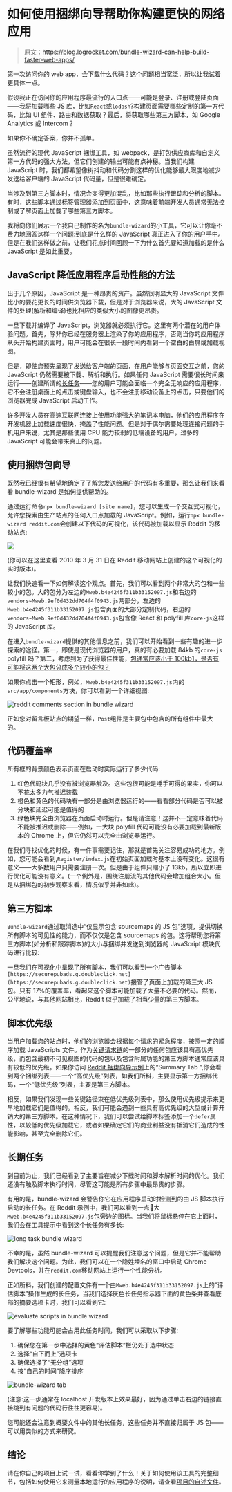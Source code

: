 # 如何使用捆绑向导帮助你构建更快的网络应用

> 原文：<https://blog.logrocket.com/bundle-wizard-can-help-build-faster-web-apps/>

第一次访问你的 web app，会下载什么代码？这个问题相当宽泛，所以让我试着更具体一点。

假设我正在访问你的应用程序最流行的入口点——可能是登录、注册或登陆页面——我将加载哪些 JS 库，比如`React`或`lodash`?构建页面需要哪些定制的第一方代码，比如 UI 组件、路由和数据获取？最后，将获取哪些第三方脚本，如 Google Analytics 或 Intercom？

如果你不确定答案，你并不孤单。

虽然流行的现代 JavaScript 捆绑工具，如 webpack，是打包供应商库和自定义第一方代码的强大方法，但它们创建的输出可能有点神秘。当我们构建 JavaScript 时，我们都希望像树抖动和代码分割这样的优化能够最大限度地减少发送给客户端的 JavaScript 代码量，但是很难确定。

当涉及到第三方脚本时，情况会变得更加混乱，比如那些执行跟踪和分析的脚本。有时，这些脚本通过标签管理器添加到页面中，这意味着前端开发人员通常无法控制或了解页面上加载了哪些第三方脚本。

我将向你们展示一个我自己制作的名为`bundle-wizard`的小工具，它可以让你毫不费力地回答这样一个问题:到底是什么样的 JavaScript 真正进入了你的用户手中。但是在我们这样做之前，让我们花点时间回顾一下为什么首先要知道加载的是什么 JavaScript 是如此重要。

## JavaScript 降低应用程序启动性能的方法

出于几个原因，JavaScript 是一种昂贵的资产。虽然很明显大的 JavaScript 文件比小的要花更长的时间供浏览器下载，但是对于浏览器来说，大的 JavaScript 文件的处理(解析和编译)也比相应的类似大小的图像更昂贵。

一旦下载并编译了 JavaScript，浏览器就必须执行它。这里有两个潜在的用户体验问题。首先，除非你已经在服务器上渲染了你的应用程序，否则当你的应用程序从头开始构建页面时，用户可能会在很长一段时间内看到一个空白的白屏或加载视图。

但是，即使您预先呈现了发送给客户端的页面，在用户能够与页面交互之前，您的 JavaScript 仍然需要被下载、解析和执行。如果任何 JavaScript 需要很长时间来运行——创建所谓的[长任务](https://web.dev/long-tasks-devtools/)——您的用户可能会面临一个完全无响应的应用程序，它不会注册桌面上的点击或键盘输入，也不会注册移动设备上的点击，只要他们的浏览器完成 JavaScript 启动工作。

许多开发人员在高速互联网连接上使用功能强大的笔记本电脑，他们的应用程序在开发机器上加载速度很快，掩盖了性能问题。但是对于偶尔需要处理连接问题的手机用户来说，尤其是那些使用 CPU 能力较弱的低端设备的用户，过多的 JavaScript 可能会带来真正的问题。

## 使用捆绑包向导

既然我已经很有希望地确定了了解您发送给用户的代码有多重要，那么让我们来看看 bundle-wizard 是如何提供帮助的。

通过运行命令`npx bundle-wizard [site name]`，您可以生成一个交互式可视化，允许您探索由生产站点的任何入口点加载的 JavaScript。例如，运行`npx bundle-wizard reddit.com`会创建以下代码的可视化，该代码被加载以显示 Reddit 的移动站点:

![](img/942abb4f7d16660c930679434001649b.png)

(你可以在这里查看 2010 年 3 月 31 日在 Reddit 移动网站上创建的这个可视化的实时版本)。

让我们快速看一下如何解读这个观点。首先，我们可以看到两个非常大的包和一些较小的包。大的包分为左边的`Mweb.b4e4245f311b33152097.js`和右边的`vendors~Mweb.9ef0d432dd704f4f0943.js`两部分，左边的`Mweb.b4e4245f311b33152097.js`包含页面的大部分定制代码，右边的`vendors~Mweb.9ef0d432dd704f4f0943.js`包含像 React 和 polyfill 库`core-js`这样的 JavaScript 库。

在进入`bundle-wizard`提供的其他信息之前，我们可以开始看到一些有趣的进一步探索的途径。第一，即使是现代浏览器的用户，真的有必要加载 84kb 的`core-js` polyfill 吗？第二，考虑到为了获得最佳性能，[包通常应该小于 100kb】，是否有可能将这两个大包分成多个较小的包？](https://v8.dev/blog/cost-of-javascript-2019)

如果你点击一个矩形，例如，`Mweb.b4e4245f311b33152097.js`内的`src/app/components`方块，你可以看到一个详细视图:

![reddit comments section in bundle wizard](img/597611ebf8f1be3388fba4256b181c52.png)

正如您对留言板站点的期望一样，`Post`组件是主要包中包含的所有组件中最大的。

## 代码覆盖率

所有框的背景颜色表示页面在启动时实际运行了多少代码:

1.  红色代码块几乎没有被浏览器触及。这些包很可能是唾手可得的果实，你可以不花太多力气推迟装载
2.  橙色和黄色的代码块有一部分是由浏览器运行的——看看部分代码是否可以被分块和延迟可能是值得的
3.  绿色块完全由浏览器在页面启动时运行。但是请注意！这并不一定意味着代码不能被推迟或删除——例如，一大块 polyfill 代码可能没有必要加载到最新版本的 Chrome 上，但它仍然可以完全由浏览器运行。

在我们寻找优化的时候，有一件事需要记住，那就是首先关注容易成功的地方。例如，您可能会看到,`Register/index.js`在初始页面加载时基本上没有变化。这很有意义——大多数用户只需要注册一次。但是由于组件只缩小了 13kb，所以立即进行优化可能没有意义。(一个例外是，围绕注册流的其他代码会增加组合大小。但是从捆绑包的初步观察来看，情况似乎并非如此)。

## 第三方脚本

`Bundle-wizard`通过取消选中“仅显示包含 sourcemaps 的 JS 包”选项，提供切换所有脚本的可见性的能力，而不仅仅是包含 sourcemaps 的包。这将帮助您将第三方脚本(如分析和跟踪脚本)的大小与捆绑并发送到浏览器的 JavaScript 模块代码进行比较:

一旦我们在可视化中呈现了所有脚本，我们可以看到一个广告脚本`[https://securepubads.g.doubleclick.net](https://securepubads.g.doubleclick.net)`接管了页面上加载的第三大 JS 包。只有 17%的覆盖率，看起来这个脚本可能加载了大量不必要的代码。然而，公平地说，与其他网站相比，Reddit 似乎加载了相当少量的第三方脚本。

## 脚本优先级

当用户加载您的站点时，他们的浏览器会根据每个请求的紧急程度，按照一定的顺序加载 JavaScripts 文件。作为[关键请求链](https://web.dev/critical-request-chains/)的一部分的任何包应该具有高优先级，而包含最初不可见视图的代码的包以及包含附属功能的第三方脚本通常应该具有较低的优先级。如果你访问 [Reddit 捆绑向导示例](https://bundle-wizard.netlify.com/)上的“Summary Tab ”,你会看到两个捆绑列表——一个“高优先级”列表，如我们所料，主要显示第一方捆绑代码，一个“低优先级”列表，主要是第三方脚本。

相反，如果我们发现一些关键路径束在低优先级列表中，那么使用优先级提示来更早地加载它们是值得的。相反，我们可能会遇到一些具有高优先级的大型或计算开销大的第三方脚本。在这种情况下，我们可以尝试给脚本标签添加一个`defer`属性，以较低的优先级加载它，或者如果确定它们的商业利益没有抵消它们造成的性能影响，甚至完全删除它们。

## 长期任务

到目前为止，我们已经看到了主要旨在减少下载时间和脚本解析时间的优化。我们还没有触及脚本执行时间，尽管这可能是所有步骤中最昂贵的步骤。

有用的是，bundle-wizard 会警告你它在应用程序启动时检测到的由 JS 脚本执行启动的长任务。在 Reddit 示例中，我们可以看到一点🚨大`Mweb.b4e4245f311b33152097.js`包旁边的图标。当我们将鼠标悬停在它上面时，我们会在工具提示中看到这个长任务有多长:

![long task bundle wizard](img/7d05788220518a2d19152130e756355c.png)

不幸的是，虽然 bundle-wizard 可以提醒我们注意这个问题，但是它并不能帮助我们解决这个问题。为此，我们可以在一个隐姓埋名的窗口中启动 Chrome Devtools，并在`reddit.com`移动网站上运行一个性能分析。

正如所料，我们创建的配置文件有一个由`Mweb.b4e4245f311b33152097.js`上的“评估脚本”操作生成的长任务，当我们选择灰色长任务指示器下面的黄色条并查看底部的摘要选项卡时，我们可以看到它:

![evaluate scripts in bundle wizard](img/d9411aad13bc339f4f6a4dc3cc03ea7d.png)

要了解哪些功能可能会占用此任务时间，我们可以采取以下步骤:

1.  确保您在第一步中选择的黄色“评估脚本”栏仍处于选中状态
2.  选择“自下而上”选项卡
3.  确保选择了“无分组”选项
4.  按“自己的时间”降序排序

![bundle-wizard tab ](img/b07ef1f68fd6526bbb36831ba79844bf.png)

(注意:这一步通常在 localhost 开发版本上效果最好，因为通过单击右边的链接直接跳到有问题的代码行往往更容易)。

您可能还会注意到概要文件中的其他长任务，这些任务并不直接归属于 JS 包——可以用类似的方式来研究。

## 结论

请在你自己的项目上试一试，看看你学到了什么！关于如何使用该工具的完整细节，包括如何使用它来测量本地运行的应用程序的说明，请查看[项目的自述文件](https://github.com/aholachek/bundle-wizard)。